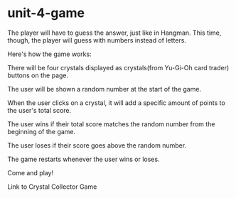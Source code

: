 # unit-4-game

The player will have to guess the answer, just like in Hangman. This time, though, the player will guess with numbers instead of letters.

Here's how the game works:

There will be four crystals displayed as crystals(from Yu-Gi-Oh card trader) buttons on the page.

The user will be shown a random number at the start of the game.

When the user clicks on a crystal, it will add a specific amount of points to the user's total score.

The user wins if their total score matches the random number from the beginning of the game.

The user loses if their score goes above the random number.

The game restarts whenever the user wins or loses.

Come and play!

Link to Crystal Collector Game
